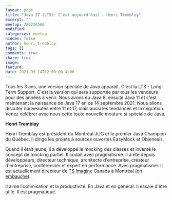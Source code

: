 ```yaml
---
layout: post
title: "Java 17 (LTS): C'est aujourd'hui! - Henri Tremblay"
excerpt: ""
meetup: 280226566
modified:
categories: meetup
hidden: false
author: henri_tremblay
tags: []
comments: true
share: true
image:
feature:
date: 2021-09-14T12:00:00-4:00
---
```


Tous les 3 ans, une version spéciale de Java apparaît.
C'est la LTS - Long-Term Support.
C'est la version qui sera supportée par tous les vendeurs pour des années à venir.
Nous avons eu Java 8, ensuite Java 11 et c'est maintenant la naissance de Java 17 en ce 14 septembre 2021.
Nous allons discuter nouveautés entre 11 et 17, mais aussi les tendances et la migration.
Venez célébrer avec nous cette toute nouvelle mouture si spéciale de Java.

__Henri Tremblay__

Henri Tremblay est président du Montréal JUG et le premier Java Champion du Québec. 
Il dirige les projets à sources ouvertes EasyMock et Objenesis.

Quand il était jeune, il a développé le mocking des classes et inventé le concept de mocking partiel. Il codait avec pragmatisme.
Il a été depuis développeurs, directeur technique, architecte d'entreprise, créateur d'entreprise, conférencier et expert en performance. Avec pragmatisme.
Il est actuellement directeur de [TS Imagine](https://tsimagine.com/) Canada à Montréal ([on embauche](https://tradingscreen.com/careers)).

Il aime l'optimisation et la productivité. En Java et en général. Il essaie d'être utile. Il est pragmatique.

